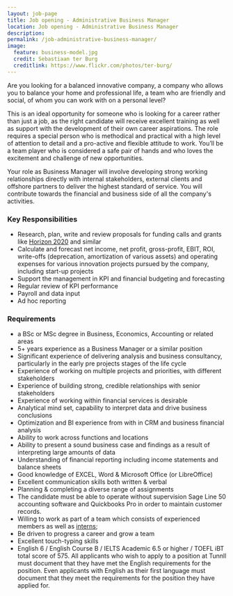 ```yaml
---
layout: job-page 
title: Job opening - Administrative Business Manager 
location: Job opening - Administrative Business Manager 
description:  
permalink: /job-administrative-business-manager/
image:
  feature: business-model.jpg 
  credit: Sebastiaan ter Burg 
  creditlink: https://www.flickr.com/photos/ter-burg/
---
```


Are you looking for a balanced innovative company, a company who allows you to balance your home and professional life, a team who are friendly and social, of whom you can work with on a personal level?

This is an ideal opportunity for someone who is looking for a career rather than just a job, as the right candidate will receive excellent training as well as support with the development of their own career aspirations. The role requires a special person who is methodical and practical with a high level of attention to detail and a pro-active and flexible attitude to work. You’ll be a team player who is considered a safe pair of hands and who loves the excitement and challenge of new opportunities.

Your role as Business Manager will involve developing strong working relationships directly with internal stakeholders, external clients and offshore partners to deliver the highest standard of service. You will contribute towards the financial and business side of all the company's activities.

### Key Responsibilities

*   Research, plan, write and review proposals for funding calls and grants like [Horizon 2020](http://ec.europa.eu/programmes/horizon2020/node/115) and similar
*   Calculate and forecast net income, net profit, gross-profit, EBIT, ROI, write-offs (deprecation, amortization of various assets) and operating expenses for various innovation projects pursued by the company, including start-up projects
*   Support the management in KPI and financial budgeting and forecasting
*   Regular review of KPI performance
*   Payroll and data input
*   Ad hoc reporting

### Requirements

*   a BSc or MSc degree in Business, Economics, Accounting or related areas
*   5+ years experience as a Business Manager or a similar position
*   Significant experience of delivering analysis and business consultancy, particularly in the early pre projects stages of the life cycle
*   Experience of working on multiple projects and priorities, with different stakeholders
*   Experience of building strong, credible relationships with senior stakeholders
*   Experience of working within financial services is desirable
*   Analytical mind set, capability to interpret data and drive business conclusions
*   Optimization and BI experience from with in CRM and business financial analysis 
*   Ability to work across functions and locations
*   Ability to present a sound business case and findings as a result of interpreting large amounts of data
*   Understanding of financial reporting including income statements and balance sheets
*   Good knowledge of EXCEL, Word & Microsoft Office (or LibreOffice)
*   Excellent communication skills both written & verbal
*   Planning & completing a diverse range of assignments
*   The candidate must be able to operate without supervision Sage Line 50 accounting software and Quickbooks Pro in order to maintain customer records.
*   Willing to work as part of a team which consists of experienced members as well as [interns](/internship-administrative-business-manager/);
*   Be driven to progress a career and grow a team
*   Excellent touch-typing skills
*   English 6 / English Course B / IELTS Academic 6.5 or higher / TOEFL iBT total score of 575. All applicants who wish to apply to a position at Tunnll must document that they have met the English requirements for the position. Even applicants with English as their first language must document that they meet the requirements for the position they have applied for. 


